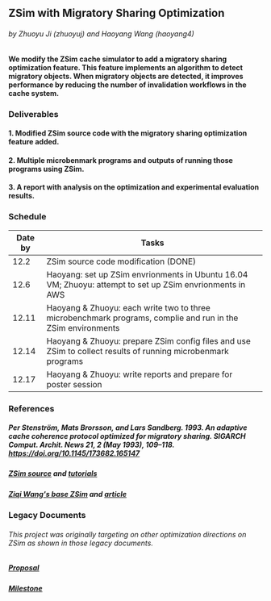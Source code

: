## ZSim with Migratory Sharing Optimization

###### by Zhuoyu Ji (zhuoyuj) and Haoyang Wang (haoyang4)

#### We modify the ZSim cache simulator to add a migratory sharing optimization feature. This feature implements an algorithm to detect migratory objects. When migratory objects are detected, it improves performance by reducing the number of invalidation workflows in the cache system.

### Deliverables

#### 1. Modified ZSim source code with the migratory sharing optimization feature added.
#### 2. Multiple microbenmark programs and outputs of running those programs using ZSim.
#### 3. A report with analysis on the optimization and experimental evaluation results.

### Schedule
| Date by  | Tasks |
| ------------- | ------------- |
| 12.2  | ZSim source code modification (DONE)  |
| 12.6  | Haoyang: set up ZSim envrionments in Ubuntu 16.04 VM;    Zhuoyu: attempt to set up ZSim envrionments in AWS  |
| 12.11  | Haoyang & Zhuoyu: each write two to three microbenchmark programs, complie and run in the ZSim environments |
| 12.14  | Haoyang & Zhuoyu: prepare ZSim config files and use ZSim to collect results of running microbenmark programs  |
| 12.17  | Haoyang & Zhuoyu: write reports and prepare for poster session |

### References

##### Per Stenström, Mats Brorsson, and Lars Sandberg. 1993. An adaptive cache coherence protocol optimized for migratory sharing. SIGARCH Comput. Archit. News 21, 2 (May 1993), 109–118. https://doi.org/10.1145/173682.165147

##### [ZSim source](https://github.com/s5z/zsim) and [tutorials](http://zsim.csail.mit.edu/tutorial/)
##### [Ziqi Wang's base ZSim](https://github.com/wangziqi2013/zsim-base) and [article](https://wangziqi2013.github.io/article/2019/12/25/understand-zsim-cc-sim.html)

### Legacy Documents

###### This project was originally targeting on other optimization directions on ZSim as shown in those legacy documents.

##### [Proposal](https://github.com/why1998101/ParallelCacheSimulator/blob/main/Project_Proposal.pdf)
##### [Milestone](https://github.com/why1998101/ParallelCacheSimulator/blob/main/Milestone_Report.pdf)
